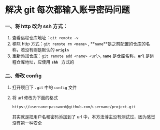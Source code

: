 # 解决 git 每次都输入账号密码问题

### 一、将 http 改为 ssh 方式：

1. 查看远程仓库地址：`git remote -v`
2. 移除 http 方式：`git remote rm <name>` , **`name`**是之前配置的仓库的名称，若没有则是默认的 **`origin`**
3. 重新添加仓库：`git remote add <name> <url>`, **`name`** 是仓库名称，**`url`** 是远程仓库地址，应使用 **`shh `** 方式的 

### 二、修改 config

1. 打开项目下 `.git` 中的 `config` 文件

2. 将 url 修改为下面的格式

   ```xml
   https://username:password@github.com/username/project.git 
   ```

   其实就是把用户名和密码添加到了 url 中，本方法博主没有测试过，因为感觉没有第一种安全